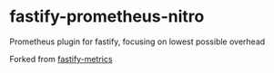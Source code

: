 # fastify-prometheus-nitro
Prometheus plugin for fastify, focusing on lowest possible overhead

Forked from [fastify-metrics](https://github.com/SkeLLLa/fastify-metrics)
